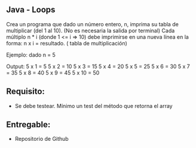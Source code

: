 ## Java - Loops

Crea un programa que dado un número entero, n, imprima su tabla de multiplicar (del 1 al 10). (No es necesaria la salida por terminal)
Cada múltiplo n * i (donde 1 <= i => 10) debe imprimirse en una nueva línea en la forma: n x i = resultado. ( tabla de multiplicación)

Ejemplo: dado n = 5

Output:
5 x 1 = 5
5 x 2 = 10
5 x 3 = 15
5 x 4 = 20
5 x 5 = 25
5 x 6 = 30
5 x 7 = 35
5 x 8 = 40
5 x 9 = 45
5 x 10 = 50

## Requisito:
- Se debe testear. Mínimo un test del método que retorna el array

## Entregable:
- Repositorio de Github
